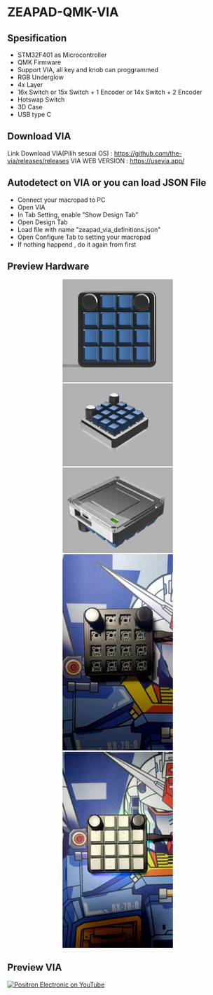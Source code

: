 # ZEAPAD-QMK-VIA

## Spesification
- STM32F401 as Microcontroller
- QMK Firmware
- Support VIA, all key and knob can proggrammed
- RGB Underglow
- 4x Layer 
- 16x Switch or 15x Switch + 1 Encoder or 14x Switch + 2 Encoder
- Hotswap Switch
- 3D Case 
- USB type C

## Download VIA
Link Download VIA(Pilih sesuai OS) : https://github.com/the-via/releases/releases
VIA WEB VERSION : https://usevia.app/

## Autodetect on VIA or you can load JSON File
- Connect your macropad to PC
- Open VIA
- In Tab Setting, enable "Show Design Tab"
- Open Design Tab
- Load file with name "zeapad_via_definitions.json" 
- Open Configure Tab to setting your macropad
- If nothing happend , do it again from first

## Preview Hardware
<p align="center">
  
  <img src="DOC/HARDWARE/3.png" width="50%" height="50%">
  <img src="DOC/HARDWARE/2.png" width="50%" height="50%">
  <img src="DOC/HARDWARE/1.png" width="50%" height="50%">
  <img src="DOC/HARDWARE/4.jpeg" width="50%" height="50%">
  <img src="DOC/HARDWARE/5.jpeg" width="50%" height="50%">
</p>

## Preview VIA
[![Positron Electronic on YouTube](http://img.youtube.com/vi/qvMjg3LCvkY/0.jpg)](http://www.youtube.com/watch?v=qvMjg3LCvkY "zeapad stm32")
